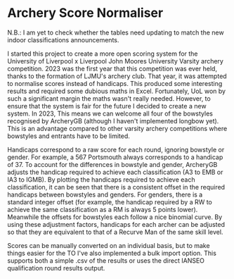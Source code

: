 # Archery Score Normaliser

N.B.: I am yet to check whether the tables need updating to match the new indoor classifications announcements.

I started this project to create a more open scoring system for the University of Liverpool x Liverpool John Moores University Varsity archery competition. 2023 was the first year that this competition was ever held, thanks to the formation of LJMU's archery club. That year, it was attempted to normalise scores instead of handicaps. This produced some interesting results and required some dubious maths in Excel. Fortunately, UoL won by such a significant margin the maths wasn't really needed. However, to ensure that the system is fair for the future I decided to create a new system. In 2023, This means we can welcome all four of the bowstyles recognised by ArcheryGB (although I haven't implemented longbow yet). This is an advantage compared to other varsity archery competitions where bowstyles and entrants have to be limited.

Handicaps correspond to a raw score for each round, ignoring bowstyle or gender. For example, a 567 Portsmouth always corresponds to a handicap of 37. To account for the differences in bowstyle and gender, ArcheryGB adjusts the handicap required to achieve each classification (A3 to EMB or IA3 to IGMB). By plotting the handicaps required to achieve each classification, it can be seen that there is a consistent offset in the required handicaps between bowstyles and genders. For genders, there is a standard integer offset (for example, the handicap required by a RW to achieve the same classification as a RM is always 5 points lower). Meanwhile the offsets for bowstyles each follow a nice binomial curve. By using these adjustment factors, handicaps for each archer can be adjusted so that they are equivalent to that of a Recurve Man of the same skill level.

Scores can be manually converted on an individual basis, but to make things easier for the TO I've also implemented a bulk import option. This supports both a simple .csv of the results or uses the direct IANSEO qualification round results output.

